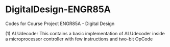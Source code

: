# DigitalDesign-ENGR85A
Codes for Course Project ENGR85A - Digital Design

(1) ALUdecoder
    This contains a basic implementation of ALUdecoder inside a microprocessor controller with few instructions and two-bit OpCode 
